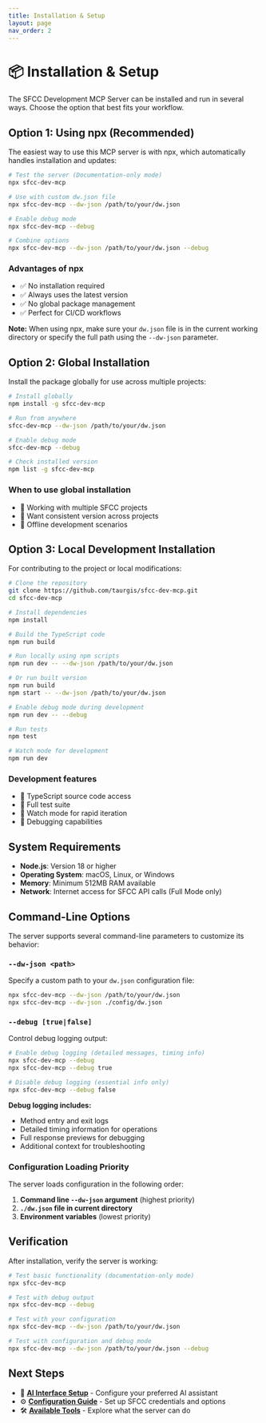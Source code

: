 ```yaml
---
title: Installation & Setup
layout: page
nav_order: 2
---
```


# 📦 Installation & Setup

The SFCC Development MCP Server can be installed and run in several ways. Choose the option that best fits your workflow.

## Option 1: Using npx (Recommended)

The easiest way to use this MCP server is with npx, which automatically handles installation and updates:

```bash
# Test the server (Documentation-only mode)
npx sfcc-dev-mcp

# Use with custom dw.json file
npx sfcc-dev-mcp --dw-json /path/to/your/dw.json

# Enable debug mode
npx sfcc-dev-mcp --debug

# Combine options
npx sfcc-dev-mcp --dw-json /path/to/your/dw.json --debug
```

### Advantages of npx
- ✅ No installation required
- ✅ Always uses the latest version
- ✅ No global package management
- ✅ Perfect for CI/CD workflows

**Note:** When using npx, make sure your `dw.json` file is in the current working directory or specify the full path using the `--dw-json` parameter.

## Option 2: Global Installation

Install the package globally for use across multiple projects:

```bash
# Install globally
npm install -g sfcc-dev-mcp

# Run from anywhere
sfcc-dev-mcp --dw-json /path/to/your/dw.json

# Enable debug mode
sfcc-dev-mcp --debug

# Check installed version
npm list -g sfcc-dev-mcp
```

### When to use global installation
- 🎯 Working with multiple SFCC projects
- 🎯 Want consistent version across projects
- 🎯 Offline development scenarios

## Option 3: Local Development Installation

For contributing to the project or local modifications:

```bash
# Clone the repository
git clone https://github.com/taurgis/sfcc-dev-mcp.git
cd sfcc-dev-mcp

# Install dependencies
npm install

# Build the TypeScript code
npm run build

# Run locally using npm scripts
npm run dev -- --dw-json /path/to/your/dw.json

# Or run built version
npm run build
npm start -- --dw-json /path/to/your/dw.json

# Enable debug mode during development
npm run dev -- --debug

# Run tests
npm test

# Watch mode for development
npm run dev
```

### Development features
- 🔧 TypeScript source code access
- 🔧 Full test suite
- 🔧 Watch mode for rapid iteration
- 🔧 Debugging capabilities

## System Requirements

- **Node.js**: Version 18 or higher
- **Operating System**: macOS, Linux, or Windows
- **Memory**: Minimum 512MB RAM available
- **Network**: Internet access for SFCC API calls (Full Mode only)

## Command-Line Options

The server supports several command-line parameters to customize its behavior:

### `--dw-json <path>`
Specify a custom path to your `dw.json` configuration file:
```bash
npx sfcc-dev-mcp --dw-json /path/to/your/dw.json
npx sfcc-dev-mcp --dw-json ./config/dw.json
```

### `--debug [true|false]`
Control debug logging output:
```bash
# Enable debug logging (detailed messages, timing info)
npx sfcc-dev-mcp --debug
npx sfcc-dev-mcp --debug true

# Disable debug logging (essential info only)
npx sfcc-dev-mcp --debug false
```

**Debug logging includes:**
- Method entry and exit logs
- Detailed timing information for operations  
- Full response previews for debugging
- Additional context for troubleshooting

### Configuration Loading Priority

The server loads configuration in the following order:

1. **Command line `--dw-json` argument** (highest priority)
2. **`./dw.json` file in current directory**
3. **Environment variables** (lowest priority)

## Verification

After installation, verify the server is working:

```bash
# Test basic functionality (documentation-only mode)
npx sfcc-dev-mcp

# Test with debug output
npx sfcc-dev-mcp --debug

# Test with your configuration
npx sfcc-dev-mcp --dw-json /path/to/your/dw.json

# Test with configuration and debug mode
npx sfcc-dev-mcp --dw-json /path/to/your/dw.json --debug
```

## Next Steps

- 📖 **[AI Interface Setup](ai-interfaces)** - Configure your preferred AI assistant
- ⚙️ **[Configuration Guide](configuration)** - Set up SFCC credentials and options
- 🛠️ **[Available Tools](tools)** - Explore what the server can do
